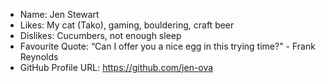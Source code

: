 - Name: Jen Stewart
- Likes: My cat (Tako), gaming, bouldering, craft beer
- Dislikes: Cucumbers, not enough sleep
- Favourite Quote: “Can I offer you a nice egg in this trying time?" - Frank Reynolds
- GitHub Profile URL: https://github.com/jen-ova
